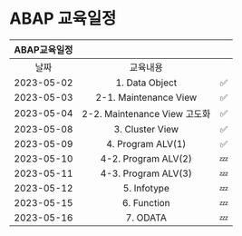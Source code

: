 # ABAP 교육일정

|ABAP교육일정|||
|:------:|:---:|:---:|
|날짜|교육내용||
|2023-05-02|1. Data Object|✅|
|2023-05-03|2-1. Maintenance View|✅|
|2023-05-04|2-2. Maintenance View 고도화|✅|
|2023-05-08|3. Cluster View|✅|
|2023-05-09|4. Program ALV(1)| ✅ |
|2023-05-10|4-2. Program ALV(2)| 💤 |
|2023-05-11|4-3. Program ALV(3)| 💤 |
|2023-05-12|5. Infotype| 💤 |
|2023-05-15|6. Function| 💤 |
|2023-05-16|7. ODATA| 💤 |
